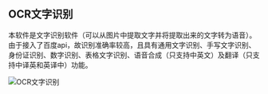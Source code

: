 ## OCR文字识别
本软件是文字识别软件（可以从图片中提取文字并将提取出来的文字转为语音）。由于接入了百度api，故识别准确率较高，且具有通用文字识别、手写文字识别、身份证识别、数字识别、表格文字识别、语音合成（只支持中英文）及翻译（只支持中译英和英译中）功能。

![OCR文字识别](https://gitee.com/fuhohua/Web/raw/master/image/Python_OCR%E6%96%87%E5%AD%97%E8%AF%86%E5%88%AB.png)
